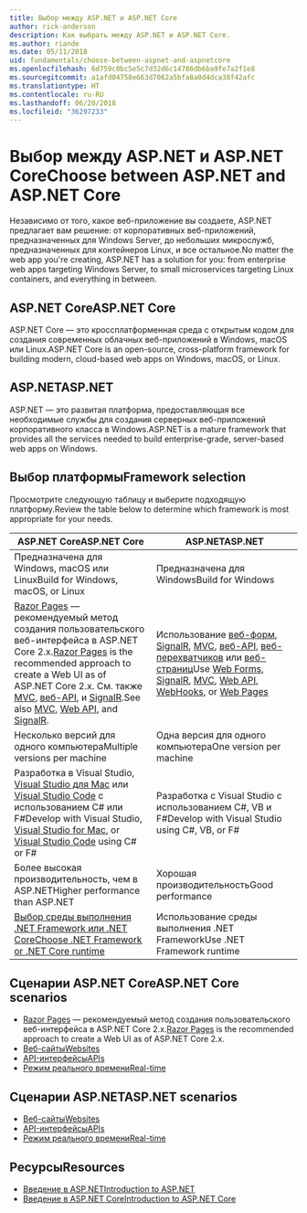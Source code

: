 ```yaml
---
title: Выбор между ASP.NET и ASP.NET Core
author: rick-anderson
description: Как выбрать между ASP.NET и ASP.NET Core.
ms.author: riande
ms.date: 05/11/2018
uid: fundamentals/choose-between-aspnet-and-aspnetcore
ms.openlocfilehash: 6d759c0bc5e5c7d32d6c14786db6ba9fe7a2f1e8
ms.sourcegitcommit: a1afd04758e663d7062a5bfa8a0d4dca38f42afc
ms.translationtype: HT
ms.contentlocale: ru-RU
ms.lasthandoff: 06/20/2018
ms.locfileid: "36297233"
---
```

# <a name="choose-between-aspnet-and-aspnet-core"></a><span data-ttu-id="8b0d4-103">Выбор между ASP.NET и ASP.NET Core</span><span class="sxs-lookup"><span data-stu-id="8b0d4-103">Choose between ASP.NET and ASP.NET Core</span></span>

<span data-ttu-id="8b0d4-104">Независимо от того, какое веб-приложение вы создаете, ASP.NET предлагает вам решение: от корпоративных веб-приложений, предназначенных для Windows Server, до небольших микрослужб, предназначенных для контейнеров Linux, и все остальное.</span><span class="sxs-lookup"><span data-stu-id="8b0d4-104">No matter the web app you're creating, ASP.NET has a solution for you: from enterprise web apps targeting Windows Server, to small microservices targeting Linux containers, and everything in between.</span></span>

## <a name="aspnet-core"></a><span data-ttu-id="8b0d4-105">ASP.NET Core</span><span class="sxs-lookup"><span data-stu-id="8b0d4-105">ASP.NET Core</span></span>

<span data-ttu-id="8b0d4-106">ASP.NET Core — это кроссплатформенная среда с открытым кодом для создания современных облачных веб-приложений в Windows, macOS или Linux.</span><span class="sxs-lookup"><span data-stu-id="8b0d4-106">ASP.NET Core is an open-source, cross-platform framework for building modern, cloud-based web apps on Windows, macOS, or Linux.</span></span>

## <a name="aspnet"></a><span data-ttu-id="8b0d4-107">ASP.NET</span><span class="sxs-lookup"><span data-stu-id="8b0d4-107">ASP.NET</span></span>

<span data-ttu-id="8b0d4-108">ASP.NET — это развитая платформа, предоставляющая все необходимые службы для создания серверных веб-приложений корпоративного класса в Windows.</span><span class="sxs-lookup"><span data-stu-id="8b0d4-108">ASP.NET is a mature framework that provides all the services needed to build enterprise-grade, server-based web apps on Windows.</span></span>

## <a name="framework-selection"></a><span data-ttu-id="8b0d4-109">Выбор платформы</span><span class="sxs-lookup"><span data-stu-id="8b0d4-109">Framework selection</span></span>

<span data-ttu-id="8b0d4-110">Просмотрите следующую таблицу и выберите подходящую платформу.</span><span class="sxs-lookup"><span data-stu-id="8b0d4-110">Review the table below to determine which framework is most appropriate for your needs.</span></span>

| <span data-ttu-id="8b0d4-111">ASP.NET Core</span><span class="sxs-lookup"><span data-stu-id="8b0d4-111">ASP.NET Core</span></span> | <span data-ttu-id="8b0d4-112">ASP.NET</span><span class="sxs-lookup"><span data-stu-id="8b0d4-112">ASP.NET</span></span> |
|---|---|
|<span data-ttu-id="8b0d4-113">Предназначена для Windows, macOS или Linux</span><span class="sxs-lookup"><span data-stu-id="8b0d4-113">Build for Windows, macOS, or Linux</span></span>|<span data-ttu-id="8b0d4-114">Предназначена для Windows</span><span class="sxs-lookup"><span data-stu-id="8b0d4-114">Build for Windows</span></span>|
|<span data-ttu-id="8b0d4-115">[Razor Pages](xref:razor-pages/index) — рекомендуемый метод создания пользовательского веб-интерфейса в ASP.NET Core 2.x.</span><span class="sxs-lookup"><span data-stu-id="8b0d4-115">[Razor Pages](xref:razor-pages/index) is the recommended approach to create a Web UI as of ASP.NET Core 2.x.</span></span> <span data-ttu-id="8b0d4-116">См. также [MVC](xref:mvc/overview), [веб-API](xref:tutorials/first-web-api), и [SignalR](xref:signalr/introduction).</span><span class="sxs-lookup"><span data-stu-id="8b0d4-116">See also [MVC](xref:mvc/overview), [Web API](xref:tutorials/first-web-api), and [SignalR](xref:signalr/introduction).</span></span>|<span data-ttu-id="8b0d4-117">Использование [веб-форм](/aspnet/web-forms), [SignalR](/aspnet/signalr), [MVC](/aspnet/mvc), [веб-API](/aspnet/web-api/), [веб-перехватчиков](/aspnet/webhooks/) или [веб-страниц](/aspnet/web-pages)</span><span class="sxs-lookup"><span data-stu-id="8b0d4-117">Use [Web Forms](/aspnet/web-forms), [SignalR](/aspnet/signalr), [MVC](/aspnet/mvc), [Web API](/aspnet/web-api/), [WebHooks](/aspnet/webhooks/), or [Web Pages](/aspnet/web-pages)</span></span>|
|<span data-ttu-id="8b0d4-118">Несколько версий для одного компьютера</span><span class="sxs-lookup"><span data-stu-id="8b0d4-118">Multiple versions per machine</span></span>|<span data-ttu-id="8b0d4-119">Одна версия для одного компьютера</span><span class="sxs-lookup"><span data-stu-id="8b0d4-119">One version per machine</span></span>|
|<span data-ttu-id="8b0d4-120">Разработка в Visual Studio, [Visual Studio для Mac](https://www.visualstudio.com/vs/visual-studio-mac/) или [Visual Studio Code](https://code.visualstudio.com/) с использованием C# или F#</span><span class="sxs-lookup"><span data-stu-id="8b0d4-120">Develop with Visual Studio, [Visual Studio for Mac](https://www.visualstudio.com/vs/visual-studio-mac/), or [Visual Studio Code](https://code.visualstudio.com/) using C# or F#</span></span>|<span data-ttu-id="8b0d4-121">Разработка с Visual Studio с использованием C#, VB и F#</span><span class="sxs-lookup"><span data-stu-id="8b0d4-121">Develop with Visual Studio using C#, VB, or F#</span></span>|
|<span data-ttu-id="8b0d4-122">Более высокая производительность, чем в ASP.NET</span><span class="sxs-lookup"><span data-stu-id="8b0d4-122">Higher performance than ASP.NET</span></span>|<span data-ttu-id="8b0d4-123">Хорошая производительность</span><span class="sxs-lookup"><span data-stu-id="8b0d4-123">Good performance</span></span>|
|[<span data-ttu-id="8b0d4-124">Выбор среды выполнения .NET Framework или .NET Core</span><span class="sxs-lookup"><span data-stu-id="8b0d4-124">Choose .NET Framework or .NET Core runtime</span></span>](/dotnet/articles/standard/choosing-core-framework-server)|<span data-ttu-id="8b0d4-125">Использование среды выполнения .NET Framework</span><span class="sxs-lookup"><span data-stu-id="8b0d4-125">Use .NET Framework runtime</span></span>|

## <a name="aspnet-core-scenarios"></a><span data-ttu-id="8b0d4-126">Сценарии ASP.NET Core</span><span class="sxs-lookup"><span data-stu-id="8b0d4-126">ASP.NET Core scenarios</span></span>

* <span data-ttu-id="8b0d4-127">[Razor Pages](xref:razor-pages/index) — рекомендуемый метод создания пользовательского веб-интерфейса в ASP.NET Core 2.x.</span><span class="sxs-lookup"><span data-stu-id="8b0d4-127">[Razor Pages](xref:razor-pages/index) is the recommended approach to create a Web UI as of ASP.NET Core 2.x.</span></span>
* [<span data-ttu-id="8b0d4-128">Веб-сайты</span><span class="sxs-lookup"><span data-stu-id="8b0d4-128">Websites</span></span>](xref:tutorials/first-mvc-app/index)
* [<span data-ttu-id="8b0d4-129">API-интерфейсы</span><span class="sxs-lookup"><span data-stu-id="8b0d4-129">APIs</span></span>](xref:tutorials/first-web-api)
* [<span data-ttu-id="8b0d4-130">Режим реального времени</span><span class="sxs-lookup"><span data-stu-id="8b0d4-130">Real-time</span></span>](xref:signalr/index)

## <a name="aspnet-scenarios"></a><span data-ttu-id="8b0d4-131">Сценарии ASP.NET</span><span class="sxs-lookup"><span data-stu-id="8b0d4-131">ASP.NET scenarios</span></span>

* [<span data-ttu-id="8b0d4-132">Веб-сайты</span><span class="sxs-lookup"><span data-stu-id="8b0d4-132">Websites</span></span>](/aspnet/mvc)
* [<span data-ttu-id="8b0d4-133">API-интерфейсы</span><span class="sxs-lookup"><span data-stu-id="8b0d4-133">APIs</span></span>](/aspnet/web-api)
* [<span data-ttu-id="8b0d4-134">Режим реального времени</span><span class="sxs-lookup"><span data-stu-id="8b0d4-134">Real-time</span></span>](/aspnet/signalr)

## <a name="resources"></a><span data-ttu-id="8b0d4-135">Ресурсы</span><span class="sxs-lookup"><span data-stu-id="8b0d4-135">Resources</span></span>

* [<span data-ttu-id="8b0d4-136">Введение в ASP.NET</span><span class="sxs-lookup"><span data-stu-id="8b0d4-136">Introduction to ASP.NET</span></span>](/aspnet/overview)
* [<span data-ttu-id="8b0d4-137">Введение в ASP.NET Core</span><span class="sxs-lookup"><span data-stu-id="8b0d4-137">Introduction to ASP.NET Core</span></span>](xref:index)
